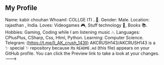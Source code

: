 My Profile
-------------------------------
Name: kabir chouhan 
WhoamI: COLLGE ITI ..🏫.
Gender: Male.
Location: rajasthan , India.
Loves: Videogames 🎮, Stuff technology 🚀, Books 📚.
Hobbies: Gaming, Coding while I am listening music 🎶.
Languages: CPlusPlus, CSharp, Css, Html, Python.
Learning: Computer Science.
Telegram: (https://t.me/ll_AK_crush_143ll)
AKCRUSH143/AKCRUSH143 is a ✨ special ✨ repository because its `README.md` (this file) appears on your GitHub profile.
You can click the Preview link to take a look at your changes.
--->
